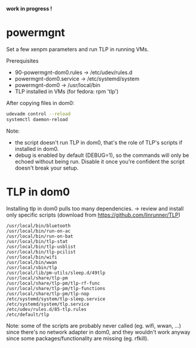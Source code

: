 **work in progress !**


# powermgnt

Set a few xenpm parameters and run TLP in running VMs.

Prerequisites
* 90-powermgnt-dom0.rules -> /etc/udev/rules.d
* powermgnt-dom0.service -> /etc/systemd/system
* powermgnt-dom0 -> /usr/local/bin
* TLP installed in VMs (for fedora: rpm 'tlp')

After copying files in dom0:

```sh
udevadm control --reload
systemctl daemon-reload
```

Note:
* the script doesn't run TLP in dom0, that's the role of TLP's scripts if installed in dom0.
* debug is enabled by default (DEBUG=1), so the commands will only be echoed without being run. Disable it once you're confident the script doesn't break your setup.


# TLP in dom0

Installing tlp in dom0 pulls too many dependencies. -> review and install only specific scripts (download from https://github.com/linrunner/TLP)


```
/usr/local/bin/bluetooth
/usr/local/bin/run-on-ac
/usr/local/bin/run-on-bat
/usr/local/bin/tlp-stat
/usr/local/bin/tlp-usblist
/usr/local/bin/tlp-pcilist
/usr/local/bin/wifi
/usr/local/bin/wwan
/usr/local/sbin/tlp
/usr/local/lib/pm-utils/sleep.d/49tlp
/usr/local/share/tlp-pm
/usr/local/share/tlp-pm/tlp-rf-func
/usr/local/share/tlp-pm/tlp-functions
/usr/local/share/tlp-pm/tlp-nop
/etc/systemd/system/tlp-sleep.service
/etc/systemd/system/tlp.service
/etc/udev/rules.d/85-tlp.rules
/etc/default/tlp 
```

Note: some of the scripts are probably never called (eg. wifi, wwan, ...) since there's no network adapter in dom0, and they wouldn't work anyway since some packages/functionality are missing (eg. rfkill). 
 
